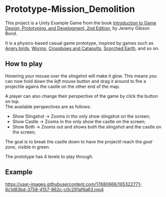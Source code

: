 # Prototype-Mission_Demolition

This project is a Unity Example Game from the book [Introduction to Game Design, Prototyping, and Development, 2nd Edition](https://book.prototools.net/), by Jeremy Gibson Bond.

It is a physics-based casual game prototype, inspired by games such as [Angry birds](https://en.wikipedia.org/wiki/Angry_Birds), [Worms](https://en.wikipedia.org/wiki/Worms_(series)), 
[Crossbows and Catapults](https://en.wikipedia.org/wiki/Crossbows_and_Catapults), [Scorched Earth](https://en.wikipedia.org/wiki/Scorched_Earth_(video_game)), and so on.

## How to play

Hovering your mouse over the slingshot will make it glow. This means you can now hold down the _left mouse button_ and drag it around to fire a projectile agains the castle on the other end of the map.

A player can also change their perspective of the game by click the button on top. <br />
The available perspectives are as follows: 
- Show Slingshot -> Zooms in tho only show slingshot on the screen;
- Show Castle -> Zooms in tho only show the castle on the screen;
- Show Both -> Zooms out and shows both the slingshot and the castle on the screen;

The goal is to break the castle down to have the projectil reach the _goal zone_, visible in green.

The prototype has 4 levels to play through.

## Example

https://user-images.githubusercontent.com/17680666/165322771-8c1d83bd-3758-4157-862c-c0c291af6a63.mp4
